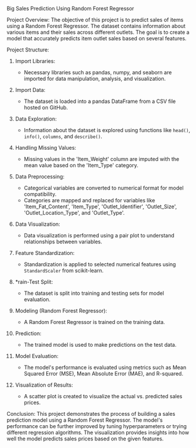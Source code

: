 Big Sales Prediction Using Random Forest Regressor

Project Overview:
The objective of this project is to predict sales of items using a Random Forest Regressor. The dataset contains information about various items and their sales across different outlets. The goal is to create a model that accurately predicts item outlet sales based on several features.

Project Structure:
1. Import Libraries:
   - Necessary libraries such as pandas, numpy, and seaborn are imported for data manipulation, analysis, and visualization.

2. Import Data:
   - The dataset is loaded into a pandas DataFrame from a CSV file hosted on GitHub.

3. Data Exploration:
   - Information about the dataset is explored using functions like `head()`, `info()`, `columns`, and `describe()`.

4. Handling Missing Values:
   - Missing values in the 'Item_Weight' column are imputed with the mean value based on the 'Item_Type' category.

5. Data Preprocessing:
   - Categorical variables are converted to numerical format for model compatibility.
   - Categories are mapped and replaced for variables like 'Item_Fat_Content', 'Item_Type', 'Outlet_Identifier', 'Outlet_Size', 'Outlet_Location_Type', and 'Outlet_Type'.

6. Data Visualization:
   - Data visualization is performed using a pair plot to understand relationships between variables.

7. Feature Standardization:
   - Standardization is applied to selected numerical features using `StandardScaler` from scikit-learn.

8. *rain-Test Split:
   - The dataset is split into training and testing sets for model evaluation.

9. Modeling (Random Forest Regressor):
   - A Random Forest Regressor is trained on the training data.

10. Prediction:
    - The trained model is used to make predictions on the test data.

11. Model Evaluation:
    - The model's performance is evaluated using metrics such as Mean Squared Error (MSE), Mean Absolute Error (MAE), and R-squared.

12. Visualization of Results:
    - A scatter plot is created to visualize the actual vs. predicted sales prices.

Conclusion:
This project demonstrates the process of building a sales prediction model using a Random Forest Regressor. The model's performance can be further improved by tuning hyperparameters or trying different regression algorithms. The visualization provides insights into how well the model predicts sales prices based on the given features.

